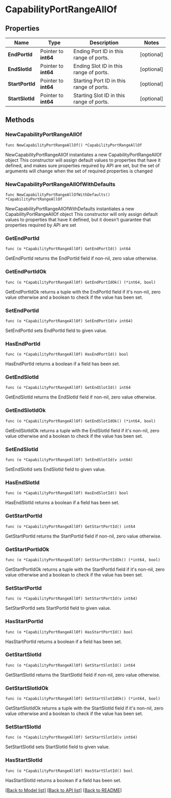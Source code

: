 # CapabilityPortRangeAllOf

## Properties

Name | Type | Description | Notes
------------ | ------------- | ------------- | -------------
**EndPortId** | Pointer to **int64** | Ending Port ID in this range of ports. | [optional] 
**EndSlotId** | Pointer to **int64** | Ending Slot ID in this range of ports. | [optional] 
**StartPortId** | Pointer to **int64** | Starting Port ID in this range of ports. | [optional] 
**StartSlotId** | Pointer to **int64** | Starting Slot ID in this range of ports. | [optional] 

## Methods

### NewCapabilityPortRangeAllOf

`func NewCapabilityPortRangeAllOf() *CapabilityPortRangeAllOf`

NewCapabilityPortRangeAllOf instantiates a new CapabilityPortRangeAllOf object
This constructor will assign default values to properties that have it defined,
and makes sure properties required by API are set, but the set of arguments
will change when the set of required properties is changed

### NewCapabilityPortRangeAllOfWithDefaults

`func NewCapabilityPortRangeAllOfWithDefaults() *CapabilityPortRangeAllOf`

NewCapabilityPortRangeAllOfWithDefaults instantiates a new CapabilityPortRangeAllOf object
This constructor will only assign default values to properties that have it defined,
but it doesn't guarantee that properties required by API are set

### GetEndPortId

`func (o *CapabilityPortRangeAllOf) GetEndPortId() int64`

GetEndPortId returns the EndPortId field if non-nil, zero value otherwise.

### GetEndPortIdOk

`func (o *CapabilityPortRangeAllOf) GetEndPortIdOk() (*int64, bool)`

GetEndPortIdOk returns a tuple with the EndPortId field if it's non-nil, zero value otherwise
and a boolean to check if the value has been set.

### SetEndPortId

`func (o *CapabilityPortRangeAllOf) SetEndPortId(v int64)`

SetEndPortId sets EndPortId field to given value.

### HasEndPortId

`func (o *CapabilityPortRangeAllOf) HasEndPortId() bool`

HasEndPortId returns a boolean if a field has been set.

### GetEndSlotId

`func (o *CapabilityPortRangeAllOf) GetEndSlotId() int64`

GetEndSlotId returns the EndSlotId field if non-nil, zero value otherwise.

### GetEndSlotIdOk

`func (o *CapabilityPortRangeAllOf) GetEndSlotIdOk() (*int64, bool)`

GetEndSlotIdOk returns a tuple with the EndSlotId field if it's non-nil, zero value otherwise
and a boolean to check if the value has been set.

### SetEndSlotId

`func (o *CapabilityPortRangeAllOf) SetEndSlotId(v int64)`

SetEndSlotId sets EndSlotId field to given value.

### HasEndSlotId

`func (o *CapabilityPortRangeAllOf) HasEndSlotId() bool`

HasEndSlotId returns a boolean if a field has been set.

### GetStartPortId

`func (o *CapabilityPortRangeAllOf) GetStartPortId() int64`

GetStartPortId returns the StartPortId field if non-nil, zero value otherwise.

### GetStartPortIdOk

`func (o *CapabilityPortRangeAllOf) GetStartPortIdOk() (*int64, bool)`

GetStartPortIdOk returns a tuple with the StartPortId field if it's non-nil, zero value otherwise
and a boolean to check if the value has been set.

### SetStartPortId

`func (o *CapabilityPortRangeAllOf) SetStartPortId(v int64)`

SetStartPortId sets StartPortId field to given value.

### HasStartPortId

`func (o *CapabilityPortRangeAllOf) HasStartPortId() bool`

HasStartPortId returns a boolean if a field has been set.

### GetStartSlotId

`func (o *CapabilityPortRangeAllOf) GetStartSlotId() int64`

GetStartSlotId returns the StartSlotId field if non-nil, zero value otherwise.

### GetStartSlotIdOk

`func (o *CapabilityPortRangeAllOf) GetStartSlotIdOk() (*int64, bool)`

GetStartSlotIdOk returns a tuple with the StartSlotId field if it's non-nil, zero value otherwise
and a boolean to check if the value has been set.

### SetStartSlotId

`func (o *CapabilityPortRangeAllOf) SetStartSlotId(v int64)`

SetStartSlotId sets StartSlotId field to given value.

### HasStartSlotId

`func (o *CapabilityPortRangeAllOf) HasStartSlotId() bool`

HasStartSlotId returns a boolean if a field has been set.


[[Back to Model list]](../README.md#documentation-for-models) [[Back to API list]](../README.md#documentation-for-api-endpoints) [[Back to README]](../README.md)


